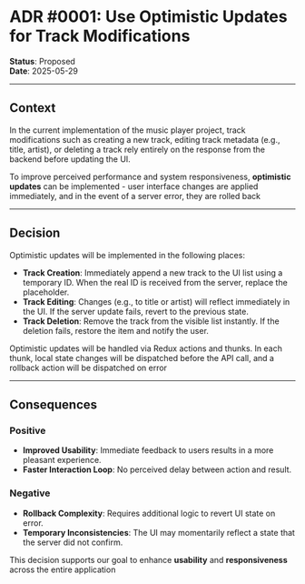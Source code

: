 # ADR #0001: Use Optimistic Updates for Track Modifications

**Status**: Proposed  
**Date**: 2025-05-29

---

## Context

In the current implementation of the music player project, track modifications such as creating a new track, editing track metadata (e.g., title, artist), or deleting a track rely entirely on the response from the backend before updating the UI.

To improve perceived performance and system responsiveness, **optimistic updates** can be implemented - user interface changes are applied immediately, and in the event of a server error, they are rolled back

---

## Decision

Optimistic updates will be implemented in the following places:

- **Track Creation**: Immediately append a new track to the UI list using a temporary ID. When the real ID is received from the server, replace the placeholder.
- **Track Editing**: Changes (e.g., to title or artist) will reflect immediately in the UI. If the server update fails, revert to the previous state.
- **Track Deletion**: Remove the track from the visible list instantly. If the deletion fails, restore the item and notify the user.

Optimistic updates will be handled via Redux actions and thunks. In each thunk, local state changes will be dispatched before the API call, and a rollback action will be dispatched on error

---

## Consequences

### Positive

- **Improved Usability**: Immediate feedback to users results in a more pleasant experience.
- **Faster Interaction Loop**: No perceived delay between action and result.

### Negative

- **Rollback Complexity**: Requires additional logic to revert UI state on error.
- **Temporary Inconsistencies**: The UI may momentarily reflect a state that the server did not confirm.

This decision supports our goal to enhance **usability** and **responsiveness** across the entire application
